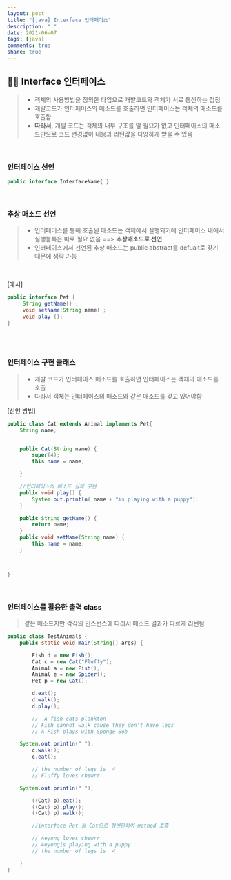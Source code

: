 ```yaml
---
layout: post
title: "[java] Interface 인터페이스"
description: " "
date: 2021-06-07
tags: [java]
comments: true
share: true
---
```


## 🙍‍♀️ Interface 인터페이스

> - 객체의 사용방법을 정의한 타입으로 개발코드와 객체가 서로 통신하는 접점
> - 개발코드가 인터페이스의 매소드를 호출하면 인터페이스는 객체의 매소드를 호출함
> - **따라서,** 개발 코드는 객체의 내부 구조를 알 필요가 없고 인터페이스의 매소드만으로 코드 변경없이 내용과 리턴값을 다양하게 받을 수 있음

<br >

### 인터페이스 선언

```java
public interface InterfaceName{ }
```

<br>

### 추상 매소드 선언

> - 인터페이스를 통해 호출된 매소드는 객체에서 실행되기에 인터페이스 내에서 실행블록은 따로 필요 없음 ==> **추상매소드로 선언**
> - 인터페이스에서 선언된 추상 매소드는 public abstract를 defualt로 갖기 때문에 생략 가능

<br>

[예시]

```java
public interface Pet {
	 String getName() ;
	 void setName(String name) ;
	 void play ();
}
```

<br>
<br >

### 인터페이스 구현 클래스

> - 개발 코드가 인터페이스 매소드를 호출하면 인터페이스는 객체의 매소드를 호출
> - 따라서 객체는 인터페이스의 매소드와 같은 매소드를 갖고 있어야함

[선언 방법]

```java
public class Cat extends Animal implements Pet{
	String name;


	public Cat(String name) {
		super(4);
		this.name = name;

	}

    //인터페이스의 매소드 실제 구현
	public void play() {
		System.out.println( name + "is playing with a puppy");
	}

	public String getName() {
		return name;
	}
	public void setName(String name) {
		this.name = name;
	}



}
```

<br >

### 인터페이스를 활용한 출력 class

> 같은 매소드지만 각각의 인스턴스에 따라서 매소드 결과가 다르게 리턴됨

```java
public class TestAnimals {
	public static void main(String[] args) {

		Fish d = new Fish();
		Cat c = new Cat("Fluffy");
		Animal a = new Fish();
		Animal e = new Spider();
		Pet p = new Cat();

		d.eat();
		d.walk();
		d.play();

        //  A fish eats plankton
        // Fish cannot walk cause they don't have legs
        // A Fish plays with Sponge Bob

	System.out.println(" ");
		c.walk();
		c.eat();

        // the number of legs is  4
        // Fluffy loves chewrr

	System.out.println(" ");

		((Cat) p).eat();
		((Cat) p).play();
		((Cat) p).walk();

        //interface Pet 을 Cat으로 형변환하여 method 호출

        // Aeyong loves chewrr
        // Aeyongis playing with a puppy
        // the number of legs is  4

	}
}
```
